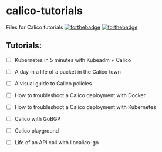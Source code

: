 # calico-tutorials
Files for Calico tutorials
[![forthebadge](http://forthebadge.com/images/badges/uses-badges.svg)](http://forthebadge.com)
[![forthebadge](http://forthebadge.com/images/badges/contains-cat-gifs.svg)](http://forthebadge.com)

## Tutorials:
- [ ] Kubernetes in 5 minutes with Kubeadm + Calico
- [ ] A day in a life of a packet in the Calico town
- [ ] A visual guide to Calico policies
- [ ] How to troubleshoot a Calico deployment with Docker
- [ ] How to troubleshoot a Calico deployment with Kubernetes
- [ ] Calico with GoBGP
- [ ] Calico playground
- [ ] Life of an API call with libcalico-go

